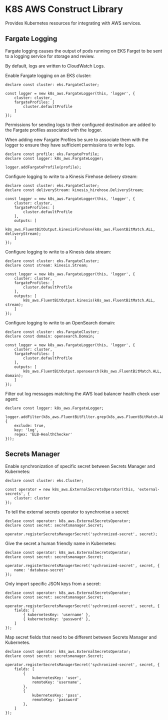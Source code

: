 # K8S AWS Construct Library

Provides Kubernetes resources for integrating with AWS services.

## Fargate Logging

Fargate logging causes the output of pods running on EKS Farget to be sent to a logging service for storage and review.

By default, logs are written to CloudWatch Logs.

Enable Fargate logging on an EKS cluster:

```
declare const cluster: eks.FargateCluster;

const logger = new k8s_aws.FargateLogger(this, 'logger', {
    cluster: cluster,
    fargateProfiles: [
        cluster.defaultProfile
    ]
});
```

Permissions for sending logs to their configured destination are added to the Fargate profiles associated with the logger.

When adding new Fargate Profiles be sure to associate them with the logger to ensure they have sufficient permissions to write logs.

```
declare const profile: eks.FargateProfile;
declare const logger: k8s_aws.FargateLogger;

logger.addFargateProfile(profile);
```

Configure logging to write to a Kinesis Firehose delivery stream:

```
declare const cluster: eks.FargateCluster;
declare const deliveryStream: kinesis_hirehose.DeliveryStream;

const logger = new k8s_aws.FargateLogger(this, 'logger', {
    cluster: cluster,
    fargateProfiles: [
        cluster.defaultProfile
    ],
    outputs: [
        k8s_aws.FluentBitOutput.kinesisFirehose(k8s_aws.FluentBitMatch.ALL, deliveryStream);
    ]
});
```

Configure logging to write to a Kinesis data stream:

```
declare const cluster: eks.FargateCluster;
declare const stream: kinesis.Stream;

const logger = new k8s_aws.FargateLogger(this, 'logger', {
    cluster: cluster,
    fargateProfiles: [
        cluster.defaultProfile
    ],
    outputs: [
        k8s_aws.FluentBitOutput.kinesis(k8s_aws.FluentBitMatch.ALL, stream);
    ]
});
```

Configure logging to write to an OpenSearch domain:

```
declare const cluster: eks.FargateCluster;
declare const domain: opensearch.Domain;

const logger = new k8s_aws.FargateLogger(this, 'logger', {
    cluster: cluster,
    fargateProfiles: [
        cluster.defaultProfile
    ],
    outputs: [
        k8s_aws.FluentBitOutput.opensearch(k8s_aws.FluentBitMatch.ALL, domain);
    ]
});
```

Filter out log messages matching the AWS load balancer health check user agent:

```
declare const logger: k8s_aws.FargateLogger;

logger.addFilter(k8s_aws.FluentBitFilter.grep(k8s_aws.FluentBitMatch.ALL, {
    exclude: true,
    key: 'log',
    regex: 'ELB-HealthChecker'
}));
```

## Secrets Manager

Enable synchronization of specific secret between Secrets Manager and Kubernetes:

```
declare const cluster: eks.Cluster;

const operator = new k8s_aws.ExternalSecretsOperator(this, 'external-secrets', {
    cluster: cluster
});
```

To tell the external secrets operator to synchronise a secret:

```
declase const operator: k8s_aws.ExternalSecretsOperator;
declare const secret: secretsmanager.Secret;

operator.registerSecretsManagerSecret('sychronized-secret', secret);
```

Give the secret a human friendly name in Kubernetes:

```
declase const operator: k8s_aws.ExternalSecretsOperator;
declare const secret: secretsmanager.Secret;

operator.registerSecretsManagerSecret('sychronized-secret', secret, {
    name: 'database-secret'
});
```

Only import specific JSON keys from a secret:

```
declase const operator: k8s_aws.ExternalSecretsOperator;
declare const secret: secretsmanager.Secret;

operator.registerSecretsManagerSecret('sychronized-secret', secret, {
    fields: [
        { kubernetesKey: 'username' },
        { kubernetesKey: 'password' },
    ]
});
```

Map secret fields that need to be different between Secrets Manager and Kubernetes.

```
declase const operator: k8s_aws.ExternalSecretsOperator;
declare const secret: secretsmanager.Secret;

operator.registerSecretsManagerSecret('sychronized-secret', secret, {
    fields: [
        {
            kubernetesKey: 'user',
            remoteKey: 'username',
        },
        {
            kubernetesKey: 'pass',
            remoteKey: 'password'
        },
    ]
});
```
